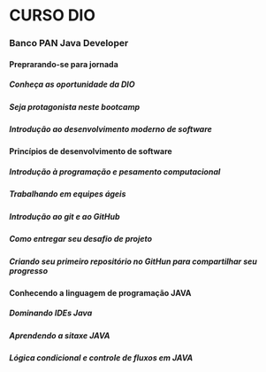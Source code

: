 # CURSO DIO 

### Banco PAN Java Developer

#### Preprarando-se para jornada
##### Conheça as oportunidade da DIO
##### Seja protagonista neste bootcamp
##### Introdução ao desenvolvimento moderno de software
#### Princípios de desenvolvimento de software
##### Introdução à programação e pesamento computacional
##### Trabalhando em equipes ágeis
##### Introdução ao git e ao GitHub
##### Como entregar seu desafio de projeto
##### Criando seu primeiro repositório no GitHun para compartilhar seu progresso

#### Conhecendo a linguagem de programação JAVA
##### Dominando IDEs Java
##### Aprendendo a sitaxe JAVA
##### Lógica condicional e controle de fluxos em JAVA


